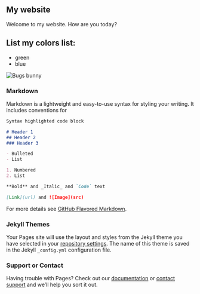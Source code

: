 ## My website

Welcome to my website. How are you today?

## List my colors list:
- green
- blue

![Bugs bunny](https://lh6.ggpht.com/DYTcLHZY_kBvcC7-UeteEe2U46M6524FzheSEZ_rQ87KxSjvGF4l5yH-g6B2fCvWQ5gkXeZt2F69hYJEzr7BE5gNUm8Y=s0)

### Markdown

Markdown is a lightweight and easy-to-use syntax for styling your writing. It includes conventions for

```markdown
Syntax highlighted code block

# Header 1
## Header 2
### Header 3

- Bulleted
- List

1. Numbered
2. List

**Bold** and _Italic_ and `Code` text

[Link](url) and ![Image](src)
```

For more details see [GitHub Flavored Markdown](https://guides.github.com/features/mastering-markdown/).

### Jekyll Themes

Your Pages site will use the layout and styles from the Jekyll theme you have selected in your [repository settings](https://github.com/DragonWheels/DragonWheels.github.io/settings). The name of this theme is saved in the Jekyll `_config.yml` configuration file.

### Support or Contact

Having trouble with Pages? Check out our [documentation](https://help.github.com/categories/github-pages-basics/) or [contact support](https://github.com/contact) and we’ll help you sort it out.
